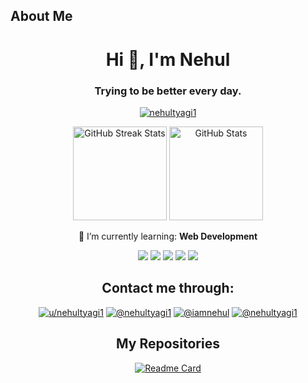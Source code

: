## About Me

<div align="center">
 <h1>Hi 👋, I'm Nehul</h1>
 <h3>Trying to be better every day.</h3>
</div>


<p align="center"> <a href="https://github.com/nehultyagi1" target="_blank" rel="noreferrer"> <img src="https://komarev.com/ghpvc/?username=nehultyagi1&label=Profile%20views&color=0e75b6&style=flat" alt="nehultyagi1" /></a></p>


<div align = "center">
 
 <a herf="https://github.com/nehultyagi1"><img src="https://github-readme-streak-stats.herokuapp.com/?user=nehultyagi1&theme=ambient_gradient" height="150" alt="GitHub Streak Stats"></a>
 <a herf="https://github.com/nehultyagi1"><img src="https://github-readme-stats.vercel.app/api?username=nehultyagi1&show_icons=true&locale=en&rank_icon=github&include_all_commits=true&count_private=true&theme=ambient_gradient" height="150" alt="GitHub Stats"></a>
</div>

<div align='center'>
 
🌱 I’m currently learning: **Web Development**
 
 <a href="https://www.python.org" target="_blank" rel="noreferrer"><img src="https://img.shields.io/badge/Python-black?logo=python"></a>
 <a href="https://pandas.pydata.org/" target="_blank" rel="noreferrer"><img src="https://img.shields.io/badge/Pandas-black?logo=pandas"></a>
 <a href="https://www.mysql.com/" target="_blank" rel="noreferrer"><img src="https://img.shields.io/badge/MySQL-black?logo=mysql"></a>
 <a href="https://www.w3.org/html/" target="_blank" rel="noreferrer"><img src="https://img.shields.io/badge/HTML5-black?logo=html5"></a>
 <a href="https://www.photoshop.com/en" target="_blank" rel="noreferrer"><img src="https://img.shields.io/badge/Adobe_Photoshop-black?logo=adobephotoshop"></a>
</div>


<div align="center">
 
 ## Contact me through:
 <p align="center">
  <a href="https://reddit.com/u/nehultyagi1" target="blank"><img src="https://img.shields.io/badge/u/nehultyagi1-orange?logo=reddit&logoColor=white&style=for-the-badge" alt="u/nehultyagi1" /></a>
  <a href="https://t.me/nehultyagi1" target="blank"><img src="https://img.shields.io/badge/@nehultyagi1-blue?logo=telegram&logoColor=white&style=for-the-badge" alt="@nehultyagi1" /></a>
  <a href="https://twitter.com/intent/follow?screen_name=iamnehul" target="blank"><img src="https://img.shields.io/badge/@iamnehul-grey?logo=x&style=for-the-badge" alt="@iamnehul" /></a>
  <a href="https://instagram.com/nehultyagi1" target="blank"><img src="https://img.shields.io/badge/@nehultyagi1-pink?logo=instagram&style=for-the-badge" alt="@nehultyagi1" /></a>
 </p>
</div>

<div align="center">
 
## My Repositories
 [![Readme Card](https://github-readme-stats.vercel.app/api/pin/?username=nehultyagi1&repo=Intel-7260-WiFi-Bluetooth-Driver&theme=ambient_gradient)](https://github.com/nehultyagi1/Intel-7260-WiFi-Bluetooth-Driver)
</div>

<!--

#IGNORE
transparent&text_color=ffffff
> Just a learner 😅

<h3 align="left">Connect with me:</h3>
<p align="left">
<a href="https://twitter.com/iamnehul" target="blank"><img align="center" src="https://raw.githubusercontent.com/rahuldkjain/github-profile-readme-generator/master/src/images/icons/Social/twitter.svg" alt="iamnhul" height="30" width="40" /></a>
<a href="https://instagram.com/nehultyagi1" target="blank"><img align="center" src="https://raw.githubusercontent.com/rahuldkjain/github-profile-readme-generator/master/src/images/icons/Social/instagram.svg" alt="nehultyagi1" height="30" width="40" /></a>
</p>


<h3 align="left">Languages and Tools:</h3>
<p align="left"> <a href="https://www.w3.org/html/" target="_blank" rel="noreferrer"> <img src="https://raw.githubusercontent.com/devicons/devicon/master/icons/html5/html5-original-wordmark.svg" alt="html5" width="40" height="40"/> </a> <a href="https://www.mysql.com/" target="_blank" rel="noreferrer"> <img src="https://raw.githubusercontent.com/devicons/devicon/master/icons/mysql/mysql-original-wordmark.svg" alt="mysql" width="40" height="40"/> </a> <a href="https://pandas.pydata.org/" target="_blank" rel="noreferrer"> <img src="https://raw.githubusercontent.com/devicons/devicon/2ae2a900d2f041da66e950e4d48052658d850630/icons/pandas/pandas-original.svg" alt="pandas" width="40" height="40"/> </a> <a href="https://www.photoshop.com/en" target="_blank" rel="noreferrer"> <img src="https://raw.githubusercontent.com/devicons/devicon/master/icons/photoshop/photoshop-line.svg" alt="photoshop" width="40" height="40"/> </a> <a href="https://www.python.org" target="_blank" rel="noreferrer"> <img src="https://raw.githubusercontent.com/devicons/devicon/master/icons/python/python-original.svg" alt="python" width="40" height="40"/> </a> </p>


[![Readme Card](https://github-readme-stats.vercel.app/api/pin/?username=nehultyagi1&repo=Intel-7260-WiFi-Bluetooth-Driver&theme=transparent&text_color=ffffff)](https://github.com/nehultyagi1/Intel-7260-WiFi-Bluetooth-Driver)


<p><img align="left" src="https://github-readme-stats.vercel.app/api/top-langs?username=nehultyagi1&show_icons=true&locale=en&layout=compact" alt="nehultyagi1" /></p>

<p>&nbsp;<img align="center" src="https://github-readme-stats.vercel.app/api?username=nehultyagi1&show_icons=true&locale=en" alt="nehultyagi1" /></p>

<p><img align="center" src="https://github-readme-streak-stats.herokuapp.com/?user=nehultyagi1&" alt="nehultyagi1" /></p>

<p align="left"> <a href="https://github.com/ryo-ma/github-profile-trophy"><img src="https://github-profile-trophy.vercel.app/?username=nehultyagi1" alt="nehultyagi1" /></a> </p>

<details>
<summary>My top THINGS-TO-RANK</summary>

YOUR TABLE

</details>

<picture>
 <source media="(prefers-color-scheme: dark)" srcset="https://blog.entheosweb.com/wp-content/uploads/2020/09/dark_mode_icons.jpg">
 <source media="(prefers-color-scheme: light)" srcset="https://blog.entheosweb.com/wp-content/uploads/2020/09/dark_mode_icons.jpg">
 <img alt="YOUR-ALT-TEXT" src="YOUR-DEFAULT-IMAGE">
</picture>

| Rank | THING-TO-RANK |
|-----:|---------------|
|     1|               |
|     2|               |
|     3|               |


**nehultyagi1/nehultyagi1** is a ✨ _special_ ✨ repository because its `README.md` (this file) appears on your GitHub profile.

Here are some ideas to get you started:

- 🔭 I’m currently working on ...
- 🌱 I’m currently learning ...
- 👯 I’m looking to collaborate on ...
- 🤔 I’m looking for help with ...
- 💬 Ask me about ...
- 📫 How to reach me: ...
- 😄 Pronouns: ...
- ⚡ Fun fact: ...
-->
